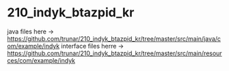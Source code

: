# 210_indyk_btazpid_kr
java files here         -> https://github.com/trunar/210_indyk_btazpid_kr/tree/master/src/main/java/com/example/indyk
interface files herre   -> https://github.com/trunar/210_indyk_btazpid_kr/tree/master/src/main/resources/com/example/indyk
